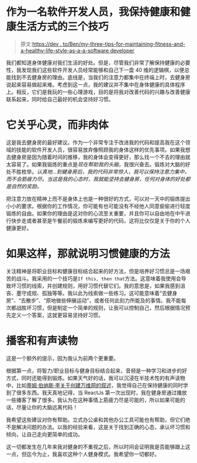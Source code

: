 # 作为一名软件开发人员，我保持健康和健康生活方式的三个技巧

> 原文:[https://dev . to/Ben/my-three-tips-for-maintaining-fitness-and-a-healthy-life-style-as-a-a-software developer](https://dev.to/ben/my-three-tips-for-maintaining-fitness-and-a-healthy-lifestyle-as-a-software-developer)

我们都知道身体健康对我们生活的好处。但是，尽管我们非常了解保持健康的必要性，我发现我们这些软件开发人员经常能够和自己下一盘 40 维的逻辑棋，以便总能找到不去健身房的理由。底线是，当我们的注意力都集中在终端上时，去健身房说起来容易做起来难。考虑到这一点，我的建议并不集中在身体健康的具体程序上。相反，它们是我玩的一些心理游戏，目的是将我对改善代码的兴趣与改善健康联系起来，同时给自己最好的机会坚持好习惯。

# [](#it-is-about-the-mind-not-the-body)它关乎心灵，而非肉体

这是我去健身房的最好建议。作为一个非常专注于改进我的代码和提高我在这个领域的技能的软件开发人员，很容易放弃像照顾我的身体这样的优先事项。如果我想去健身房是因为随着时间的推移，我的身体会变得更好，那么找一个不去的理由就太容易了。如果我锻炼的重点是*现在帮助我的头脑*，我很兴奋去。锻炼对大脑的好处不胜枚举。*认真地...到健身房后，我的代码非常惊人，我可以保持注意力集中，而不会筋疲力尽。当这是我的心态时，我就能坚持去健身房，任何对身体的好处都是自然的奖励。*

把注意力放在精神上而不是身体上也是一种很好的方式，可以对一天中的锻炼提出小小的要求。根据你的工作情况，你可能有也可能没有不经他人同意偷偷进行轻度锻炼的自由。如果你的理由是这对你的心流至关重要，并且你可以自由地在中午进行快步走或者甚至是午餐前的锻炼来编写更好的代码，这将比仅仅是关于你的个人健康更好。

# [](#if-this-then-that-approach-to-healthy-habits)如果这样，那就说明习惯健康的方法

关注精神是将职业目标和健康目标结合起来的好方法，但是培养好习惯总是一场艰苦的战斗。我采用的一个技巧是`If this, then that`方法。这意味着我使用会导致坏习惯的线索，并创建规则，用好习惯代替它们。我的意思是，如果我感到沮丧、墨守成规、孤独等等。我以此为线索做一些练习。这可能意味着“去健身房”、“去散步”、“原地做些伸展运动”，或者任何此刻力所能及的事情。我不能每次都战胜坏习惯，但是制定一个简单的规则，让我可以控制自己，然后根据情况预先定义一个答案，这就更容易坚持好习惯。

# [](#podcasts-and-audiobooks)播客和有声读物

这是一个额外的提示，因为我认为前两个更重要。

根据第一点，将智力/职业目标与健身目标结合起来，音频是一种学习和进步的好方式，同时还能得到锻炼。如果天气好的话，我可以沉浸在半技术性的有声读物中，比如[蒂姆·伯纳斯·李关于创建万维网的叙述](https://www.amazon.com/Weaving-Web-Original-Ultimate-Destiny/dp/006251587X)，我觉得自己在保持健康的同时学到了很多东西。我天真地记得，当 ReactJs 第一次出现时，我在健身房通过播放一些播客了解了很多。我认为在这种事情上筋疲力尽是可能的，所以如果可能的话，尽量让你的大脑远离代码！

我希望这些建议对你有帮助。立式办公桌和其他办公工具可能也有帮助，但它们绝不是解决问题的办法。以我的经验来看，这是关于找到正确的心态，承认坏习惯和倾向，让自己走向更简单的成功。

这一切都发生在几年来我对健身的不重视之后，所以时间会证明我是否能够跟上这一点，但迄今为止，我喜欢这种个人健身模式。我希望你一切都好。